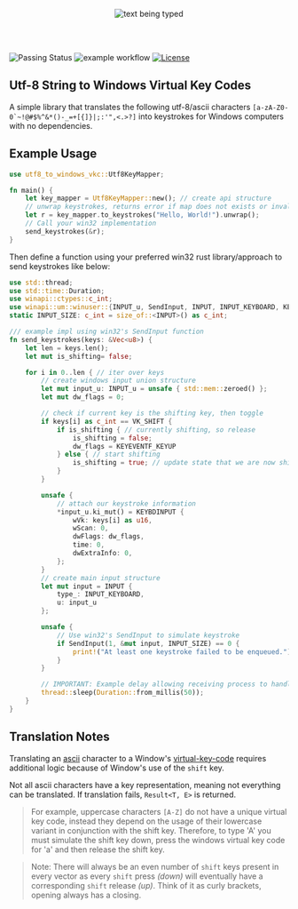 <p align="center">
    <img src="https://github.com/user-attachments/assets/c281a87f-24f4-44ad-8922-f263bbe8c642" alt="text being typed"/>
</p>

<br/>
<br/>

![Passing Status](https://github.com/Chase-William/utf8-to-windows-vkc/actions/workflows/build.yml/badge.svg)
![example workflow](https://github.com/Chase-William/utf8-to-windows-vkc/actions/workflows/test.yml/badge.svg)
[![License](https://img.shields.io/github/license/Chase-William/utf8-to-windows-vkc?color=594ae2&logo=github&style=flat-square)](https://github.com/Chase-William/utf8-to-windows-vkc/blob/main/LICENSE)
## Utf-8 String to Windows Virtual Key Codes

A simple library that translates the following utf-8/ascii characters <code>[a-zA-Z0-0&#96;~!@#$%^&*()-_=+[{]}\|;:'",<.>?]</code> into keystrokes for Windows computers with no dependencies.

## Example Usage

```rs
use utf8_to_windows_vkc::Utf8KeyMapper;

fn main() {
    let key_mapper = Utf8KeyMapper::new(); // create api structure
    // unwrap keystrokes, returns error if map does not exists or invalid character
    let r = key_mapper.to_keystrokes("Hello, World!").unwrap();
    // Call your win32 implementation
    send_keystrokes(&r);
}
```

Then define a function using your preferred win32 rust library/approach to send keystrokes like below:

```rs
use std::thread;
use std::time::Duration;
use winapi::ctypes::c_int;
use winapi::um::winuser::{INPUT_u, SendInput, INPUT, INPUT_KEYBOARD, KEYBDINPUT, KEYEVENTF_KEYUP, VK_SHIFT};
static INPUT_SIZE: c_int = size_of::<INPUT>() as c_int;

/// example impl using win32's SendInput function
fn send_keystrokes(keys: &Vec<u8>) {
    let len = keys.len();
    let mut is_shifting= false;

    for i in 0..len { // iter over keys
        // create windows input union structure
        let mut input_u: INPUT_u = unsafe { std::mem::zeroed() };
        let mut dw_flags = 0;

        // check if current key is the shifting key, then toggle
        if keys[i] as c_int == VK_SHIFT {
            if is_shifting { // currently shifting, so release
                is_shifting = false;
                dw_flags = KEYEVENTF_KEYUP
            } else { // start shifting
                is_shifting = true; // update state that we are now shifting
            }
        }

        unsafe {
            // attach our keystroke information
            *input_u.ki_mut() = KEYBDINPUT {
                wVk: keys[i] as u16,
                wScan: 0,
                dwFlags: dw_flags,
                time: 0,
                dwExtraInfo: 0,
            };
        }
        // create main input structure
        let mut input = INPUT {
            type_: INPUT_KEYBOARD,
            u: input_u
        };

        unsafe {
            // Use win32's SendInput to simulate keystroke
            if SendInput(1, &mut input, INPUT_SIZE) == 0 {
                print!("At least one keystroke failed to be enqueued.");
            }
        }

        // IMPORTANT: Example delay allowing receiving process to handle keystrokes before receiving more
        thread::sleep(Duration::from_millis(50));
    }
}
```


## Translation Notes

Translating an [ascii](https://www.ascii-code.com/) character to a Window's [virtual-key-code](https://learn.microsoft.com/en-us/windows/win32/inputdev/virtual-key-codes) requires additional logic because of Window's use of the `shift` key.

Not all ascii characters have a key representation, meaning not everything can be translated. If translation fails, `Result<T, E>` is returned.

> For example, uppercase characters `[A-Z]` do not have a unique virtual key code, instead they depend on the usage of their lowercase variant in conjunction with the shift key. Therefore, to type 'A' you must simulate the shift key down, press the windows virtual key code for 'a' and then release the shift key.

> Note: There will always be an even number of `shift` keys present in every vector as every `shift` press _(down)_ will eventually have a corresponding `shift` release _(up)_. Think of it as curly brackets, opening always has a closing.
